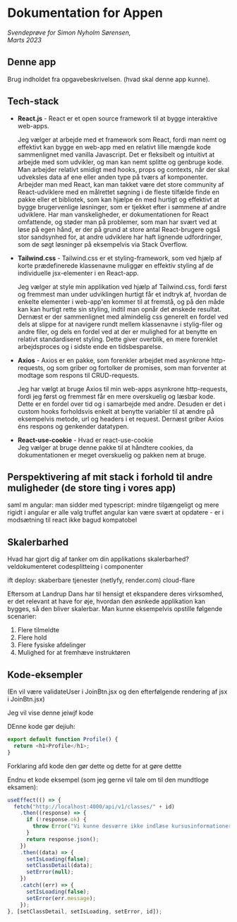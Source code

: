 # Dokumentation for Appen

_Svendeprøve for Simon Nyholm Sørensen,  
Marts 2023_

## Denne app

Brug indholdet fra opgavebeskrivelsen. (hvad skal denne app kunne).

## Tech-stack

- **React.js** - React er et open source framework til at bygge interaktive web-apps.

  Jeg vælger at arbejde med et framework som React, fordi man nemt og effektivt kan bygge en web-app med en relativt lille mængde kode sammenlignet med vanilla Javascript. Det er fleksibelt og intuitivt at arbejde med som udvikler, og man kan nemt splitte og genbruge kode. Man arbejder relativt smidigt med hooks, props og contexts, når der skal udveksles data af ene eller anden type på tværs af komponenter. Arbejder man med React, kan man takket være det store community af React-udviklere med en målrettet søgning i de fleste tilfælde finde en pakke eller et bibliotek, som kan hjælpe én med hurtigt og effektivt at bygge brugervenlige løsninger, som er tjekket efter i sømmene af andre udviklere. Har man vanskeligheder, er dokumentationen for React omfattende, og støder man på problemer, som man har svært ved at løse på egen hånd, er der på grund at store antal React-brugere også stor sandsynhed for, at andre udviklere har haft lignende udfordringer, som de søgt løsninger på eksempelvis via Stack Overflow.

- **Tailwind.css** - Tailwind.css er et styling-framework, som ved hjælp af korte prædefinerede klassenavne muliggør en effektiv styling af de individuelle jsx-elementer i en React-app.

  Jeg vælger at style min applikation ved hjælp af Tailwind.css, fordi først og fremmest man under udviklingen hurtigt får et indtryk af, hvordan de enkelte elementer i web-app'en kommer til at fremstå, og på den måde kan kan hurtigt rette sin styling, indtil man opnår det ønskede resultat. Dernæst er der sammenlignet med almindelig css generelt en fordel ved dels at slippe for at navigere rundt mellem klassenavne i stylig-filer og andre filer, og dels en fordel ved at der er mulighed for at benytte en relativt standardiseret styling. Dette giver overblik, en mere forenklet arbejdsproces og i sidste ende en tidsbesparelse.

- **Axios** - Axios er en pakke, som forenkler arbejdet med asynkrone http-requests, og som griber og fortolker de promises, som man forventer at modtage som respons til CRUD-requests.

  Jeg har vælgt at bruge Axios til min web-apps asynkrone http-requests, fordi jeg først og fremmest får en mere overskuelig og læsbar kode. Dette er en fordel over tid og i samarbejde med andre. Desuden er det i custom hooks forholdsvis enkelt at benytte variabler til at ændre på eksempelvis metode, url og headers i et request. Dernæst griber Axios éns respons og genkender datatypen.

- **React-use-cookie** - Hvad er react-use-cookie  
Jeg vælger at bruge denne pakke til at håndtere cookies, da dokumentationen er meget overskuelig og pakken nem at bruge.


## Perspektivering af mit stack i forhold til andre muligheder (de store ting i vores app)

saml m angular:
man sidder med typescript: mindre tilgængeligt og mere rigidt
i angular er alle valg truffet
angular kan være svært at opdatere - er i modsætning til react ikke bagud kompatobel

## Skalerbarhed

Hvad har gjort dig af tanker om din applikations skalerbarhed?
veldokumenteret
codesplitteing i componenter

ift deploy: skaberbare tjenester (netlyfy, render.com)
cloud-flare

Eftersom at Landrup Dans har til hensigt et ekspandere deres virksomhed, er det relevant at have for øje, hvordan den øsnkede applikation kan bygges, så den bliver skalerbar. Man kunne eksempelvis opstille følgende scenarier:

1. Flere tilmeldte
2. Flere hold
3. Flere fysiske afdelinger
4. Mulighed for at fremhæve instruktøren

## Kode-eksempler

(En vil være validateUser i JoinBtn.jsx og den efterfølgende rendering af jsx i JoinBtn.jsx)

Jeg vil vise denne jeiwjf kode

DEnne kode gør dejiuh:

```javascript
export default function Profile() {
  return <h1>Profile</h1>;
}
```

Forklaring afd kode den gør dette og dette for at gøre dettte

Endnu et kode eksempel (som jeg gerne vil tale om til den mundtloge eksamen):

```javascript
useEffect(() => {
  fetch("http://localhost:4000/api/v1/classes/" + id)
    .then((response) => {
      if (!response.ok) {
        throw Error("Vi kunne desværre ikke indlæse kursusinformationerne");
      }
      return response.json();
    })
    .then((data) => {
      setIsLoading(false);
      setClassDetail(data);
      setError(null);
    })
    .catch((err) => {
      setIsLoading(false);
      setError(err.message);
    });
}, [setClassDetail, setIsLoading, setError, id]);
```
